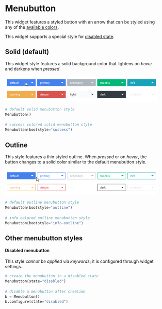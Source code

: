 # Menubutton

This widget features a styled button with an arrow that can be styled using
any of the [available colors](index.md#colors). 

This widget supports a special style for [disabled state](#disabled-menubutton).

## Solid (default)

This widget style features a solid background color that lightens on _hover_ 
and darkens when _pressed_. 

![solid menubutton](../assets/widget-styles/menubutton.gif)

```python
# default solid menubutton style
Menubutton()

# success colored solid menubutton style
Menubutton(bootstyle="success")
```

## Outline

This style features a thin styled outline. When _pressed_ or on _hover_, the
button changes to a solid color similar to the default menubutton style. 

![outline menubutton](../assets/widget-styles/outline-menubutton.gif)

```python
# default outline menubutton style
Menubutton(bootstyle="outline")

# info colored outline menubutton style
Menubutton(bootstyle="info-outline")
```

## Other menubutton styles

#### Disabled menubutton
This style _cannot be applied via keywords_; it is configured through widget 
settings.

```python
# create the menubutton in a disabled state
Menubutton(state="disabled")

# disable a menubutton after creation
b = Menubutton()
b.configure(state="disabled")
```
